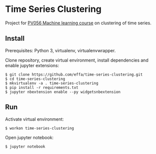 # Time Series Clustering

Project for [PV056 Machine learning course](https://is.muni.cz/course/fi/spring2016/PV056) on clustering of time series.

## Install

Prerequisites: Python 3, virtualenv, virtualenvwrapper.

Clone repository, create virtual environment, install dependencies and enable jupyter extensions:

    $ git clone https://github.com/effa/time-series-clustering.git
    $ cd time-series-clustering
    $ mkvirtualenv -a . time-series-clustering
    $ pip install -r requirements.txt
    $ jupyter nbextension enable --py widgetsnbextension

## Run

Activate virtual environment:

    $ workon time-series-clustering

Open jupyter notebook:

    $ jupyter notebook
